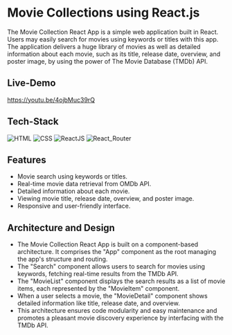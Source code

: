 # Movie Collections using React.js 

The Movie Collection React App is a simple web application built in React. Users may easily search for movies using keywords or titles with this app. The application delivers a huge library of movies as well as detailed information about each movie, such as its title, release date, overview, and poster image, by using the power of The Movie Database (TMDb) API.

## Live-Demo

<a href="https://youtu.be/4ojbMuc39rQ">https://youtu.be/4ojbMuc39rQ</a>


## Tech-Stack

<div align="left">
<img alt="HTML" src="https://img.shields.io/badge/html-%23E34F26.svg?style=for-the-badge&logo=html5&logoColor=white"/>
<img alt="CSS" src="https://img.shields.io/badge/css-%231572B6.svg?style=for-the-badge&logo=css3&logoColor=white"/> 
<img alt="ReactJS" src="https://img.shields.io/badge/react-%2320232a.svg?style=for-the-badge&logo=react&logoColor=%2361DAFB"/>
<img alt="React_Router" src="https://img.shields.io/badge/React_Router-CA4245?style=for-the-badge&logo=react-router&logoColor=white" /> 
</div>

## Features

- Movie search using keywords or titles.
- Real-time movie data retrieval from OMDb API.
- Detailed information about each movie.
- Viewing movie title, release date, overview, and poster image.
- Responsive and user-friendly interface.

## Architecture and Design

- The Movie Collection React App is built on a component-based architecture. It comprises the "App" component as the root managing the app's structure and routing.
- The "Search" component allows users to search for movies using keywords, fetching real-time results from the TMDb API.
- The "MovieList" component displays the search results as a list of movie items, each represented by the "MovieItem" component.
- When a user selects a movie, the "MovieDetail" component shows detailed information like title, release date, and overview.
- This architecture ensures code modularity and easy maintenance and promotes a pleasant movie discovery experience by interfacing with the TMDb API.



